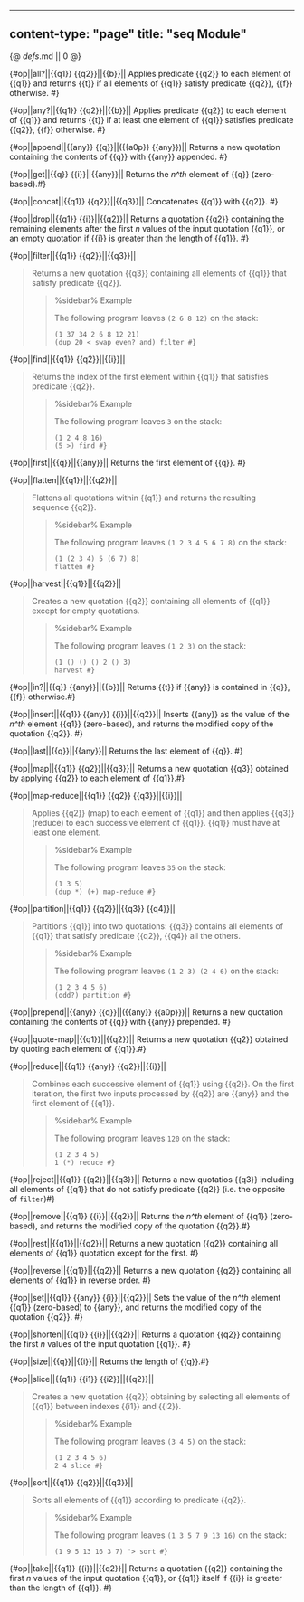 -----
content-type: "page"
title: "seq Module"
-----
{@ _defs_.md || 0 @}

{#op||all?||{{q1}} {{q2}}||{{b}}||
Applies predicate {{q2}} to each element of {{q1}} and returns {{t}} if all elements of {{q1}} satisfy predicate {{q2}}, {{f}} otherwise. #}

{#op||any?||{{q1}} {{q2}}||{{b}}||
Applies predicate {{q2}} to each element of {{q1}} and returns {{t}} if at least one element of {{q1}} satisfies predicate {{q2}}, {{f}} otherwise. #}

{#op||append||{{any}} {{q}}||({{a0p}} {{any}})||
Returns a new quotation containing the contents of {{q}} with {{any}} appended. #}

{#op||get||{{q}} {{i}}||{{any}}||
Returns the _n^th_ element of {{q}} (zero-based).#}

{#op||concat||{{q1}} {{q2}}||{{q3}}||
Concatenates {{q1}} with {{q2}}. #}

{#op||drop||{{q1}} {{i}}||{{q2}}||
Returns a quotation {{q2}} containing the remaining elements after the first _n_ values of the input quotation {{q1}}, or an empty quotation if {{i}} is greater than the length of {{q1}}. #}

{#op||filter||{{q1}} {{q2}}||{{q3}}||
> Returns a new quotation {{q3}} containing all elements of {{q1}} that satisfy predicate {{q2}}.
> 
> > %sidebar%
> > Example
> > 
> > The following program leaves `(2 6 8 12)` on the stack:
> > 
> >     (1 37 34 2 6 8 12 21) 
> >     (dup 20 < swap even? and) filter #}

{#op||find||{{q1}} {{q2}}||{{i}}||
> Returns the index of the first element within {{q1}} that satisfies predicate {{q2}}.
> 
> > %sidebar%
> > Example
> > 
> > The following program leaves `3` on the stack:
> > 
> >     (1 2 4 8 16) 
> >     (5 >) find #}

{#op||first||{{q}}||{{any}}||
Returns the first element of {{q}}. #}

{#op||flatten||{{q1}}||{{q2}}||
> Flattens all quotations within {{q1}} and returns the resulting sequence {{q2}}.
> 
> > %sidebar%
> > Example
> > 
> > The following program leaves `(1 2 3 4 5 6 7 8)` on the stack:
> > 
> >     (1 (2 3 4) 5 (6 7) 8) 
> >     flatten #}

{#op||harvest||{{q1}}||{{q2}}||
> Creates a new quotation {{q2}} containing all elements of {{q1}} except for empty quotations.
> 
> > %sidebar%
> > Example
> > 
> > The following program leaves `(1 2 3)` on the stack:
> > 
> >     (1 () () () 2 () 3) 
> >     harvest #}

{#op||in?||{{q}} {{any}}||{{b}}||
Returns {{t}} if {{any}} is contained in {{q}}, {{f}} otherwise.#}

{#op||insert||{{q1}} {{any}} {{i}}||{{q2}}||
Inserts {{any}} as the value of the _n^th_ element {{q1}} (zero-based), and returns the modified copy of the quotation {{q2}}. #}

{#op||last||{{q}}||{{any}}||
Returns the last element of {{q}}. #}

{#op||map||{{q1}} {{q2}}||{{q3}}||
Returns a new quotation {{q3}} obtained by applying {{q2}} to each element of {{q1}}.#}

{#op||map-reduce||{{q1}} {{q2}} {{q3}}||{{i}}||
> Applies {{q2}} (map) to each element of {{q1}} and then applies {{q3}} (reduce) to each successive element of {{q1}}. {{q1}} must have at least one element.
> 
> > %sidebar%
> > Example
> > 
> > The following program leaves `35` on the stack:
> > 
> >     (1 3 5) 
> >     (dup *) (+) map-reduce #}

{#op||partition||{{q1}} {{q2}}||{{q3}} {{q4}}||
> Partitions {{q1}} into two quotations: {{q3}} contains all elements of {{q1}} that satisfy predicate {{q2}}, {{q4}} all the others.
> 
> > %sidebar%
> > Example
> > 
> > The following program leaves `(1 2 3) (2 4 6)` on the stack:
> > 
> >     (1 2 3 4 5 6) 
> >     (odd?) partition #}

{#op||prepend||{{any}} {{q}}||({{any}} {{a0p}})||
Returns a new quotation containing the contents of {{q}} with {{any}} prepended. #}

{#op||quote-map||{{q1}}||{{q2}}||
Returns a new quotation {{q2}} obtained by quoting each element of {{q1}}.#}

{#op||reduce||{{q1}} {{any}} {{q2}}||{{i}}||
> Combines each successive element of {{q1}} using {{q2}}. On the first iteration, the first two inputs processed by {{q2}} are {{any}} and the first element of {{q1}}.
> 
> > %sidebar%
> > Example
> > 
> > The following program leaves `120` on the stack:
> > 
> >     (1 2 3 4 5) 
> >     1 (*) reduce #}

{#op||reject||{{q1}} {{q2}}||{{q3}}||
Returns a new quotatios {{q3}} including all elements of {{q1}} that do not satisfy predicate {{q2}} (i.e. the opposite of `filter`)#}

{#op||remove||{{q1}} {{i}}||{{q2}}||
Returns the _n^th_ element of {{q1}} (zero-based), and returns the modified copy of the quotation {{q2}}.#}

{#op||rest||{{q1}}||{{q2}}||
Returns a new quotation {{q2}} containing all elements of {{q1}} quotation except for the first. #}

{#op||reverse||{{q1}}||{{q2}}||
Returns a new quotation {{q2}} containing all elements of {{q1}} in reverse order. #}

{#op||set||{{q1}} {{any}} {{i}}||{{q2}}||
Sets the value of the _n^th_ element {{q1}} (zero-based) to {{any}}, and returns the modified copy of the quotation {{q2}}. #}

{#op||shorten||{{q1}} {{i}}||{{q2}}||
Returns a quotation {{q2}} containing the first _n_ values of the input quotation {{q1}}. #}

{#op||size||{{q}}||{{i}}||
Returns the length of {{q}}.#}

{#op||slice||{{q1}} {{i1}} {{i2}}||{{q2}}||
> Creates a new quotation {{q2}} obtaining by selecting all elements of {{q1}} between indexes {{i1}} and {{i2}}.
> 
> > %sidebar%
> > Example
> > 
> > The following program leaves `(3 4 5)` on the stack:
> > 
> >     (1 2 3 4 5 6) 
> >     2 4 slice #}

{#op||sort||{{q1}} {{q2}}||{{q3}}||
> Sorts all elements of {{q1}} according to predicate {{q2}}. 
> 
> > %sidebar%
> > Example
> > 
> > The following program leaves `(1 3 5 7 9 13 16)` on the stack:
> > 
> >     (1 9 5 13 16 3 7) '> sort #}

{#op||take||{{q1}} {{i}}||{{q2}}||
Returns a quotation {{q2}} containing the first _n_ values of the input quotation {{q1}}, or {{q1}} itself if {{i}} is greater than the length of {{q1}}. #}

